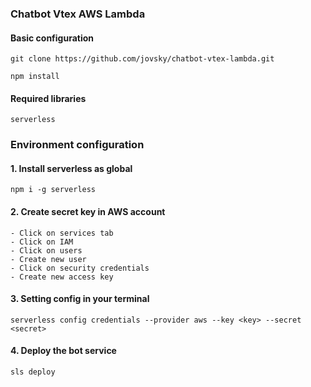 ### Chatbot Vtex AWS Lambda

#### Basic configuration

```
git clone https://github.com/jovsky/chatbot-vtex-lambda.git
```
```
npm install
```
#### Required libraries
```
serverless
```
### Environment configuration
#### 1. Install serverless as global
```
npm i -g serverless
```
#### 2. Create secret key in AWS account
```
- Click on services tab
- Click on IAM
- Click on users
- Create new user
- Click on security credentials
- Create new access key
```
#### 3. Setting config in your terminal
```
serverless config credentials --provider aws --key <key> --secret <secret>
```
#### 4. Deploy the bot service
```
sls deploy
```
